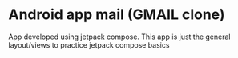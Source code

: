 # Android app mail (GMAIL clone)
 App developed using jetpack compose. This app is just the general layout/views to practice jetpack compose basics
